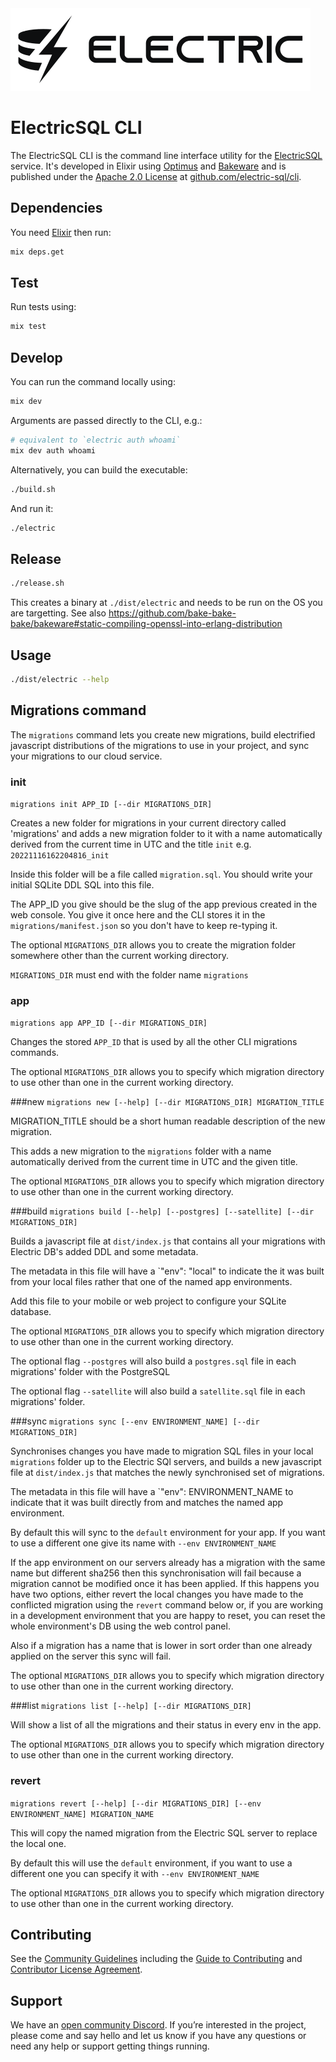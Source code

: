 <a href="https://electric-sql.com">
  <picture>
    <source media="(prefers-color-scheme: dark)"
        srcset="https://raw.githubusercontent.com/electric-sql/meta/main/identity/ElectricSQL-logo-light-trans.svg"
    />
    <source media="(prefers-color-scheme: light)"
        srcset="https://raw.githubusercontent.com/electric-sql/meta/main/identity/ElectricSQL-logo-black.svg"
    />
    <img alt="ElectricSQL logo"
        src="https://raw.githubusercontent.com/electric-sql/meta/main/identity/ElectricSQL-logo-black.svg"
    />
  </picture>
</a>

# ElectricSQL CLI

The ElectricSQL CLI is the command line interface utility for the [ElectricSQL](https://electric-sql.com) service. It's developed in Elixir using [Optimus](https://github.com/funbox/optimus) and [Bakeware](https://github.com/bake-bake-bake/bakeware) and is published under the [Apache 2.0 License](https://github.com/electric-sql/electric-sql-cli/blob/master/LICENSE) at [github.com/electric-sql/cli](https://github.com/electric-sql/cli).

## Dependencies

You need [Elixir](https://elixir-lang.org/install.html) then run:

```sh
mix deps.get
```

## Test

Run tests using:

```sh
mix test
```

## Develop

You can run the command locally using:

```sh
mix dev
```

Arguments are passed directly to the CLI, e.g.:

```sh
# equivalent to `electric auth whoami`
mix dev auth whoami
```

Alternatively, you can build the executable:

```sh
./build.sh
```

And run it:

```sh
./electric
```

## Release

```sh
./release.sh
```

This creates a binary at `./dist/electric` and needs to be run on the OS you are targetting.
See also https://github.com/bake-bake-bake/bakeware#static-compiling-openssl-into-erlang-distribution

## Usage

```sh
./dist/electric --help
```


## Migrations command

The `migrations` command lets you create new migrations, build electrified javascript distributions of the migrations 
to use in your project, and sync your migrations to our cloud service.

### init
`migrations init APP_ID [--dir MIGRATIONS_DIR]`

Creates a new folder for migrations in your current directory called 'migrations' and adds a new migration 
folder to it with a name automatically derived from the current time in UTC and the title `init` e.g. `20221116162204816_init`

Inside this folder will be a file called `migration.sql`. You should write your initial SQLite DDL SQL into this file.

The APP_ID you give should be the slug of the app previous created in the web console. 
You give it once here and the CLI stores it in the `migrations/manifest.json` so you don't have to keep re-typing it.

The optional `MIGRATIONS_DIR` allows you to create the migration folder somewhere other than the current working directory.

`MIGRATIONS_DIR` must end with the folder name `migrations`

### app
`migrations app APP_ID [--dir MIGRATIONS_DIR]`

Changes the stored `APP_ID` that is used by all the other CLI migrations commands.

The optional `MIGRATIONS_DIR` allows you to specify which migration directory to use other than one in the 
current working directory.

###new
`migrations new [--help] [--dir MIGRATIONS_DIR] MIGRATION_TITLE`

MIGRATION_TITLE should be a short human readable description of the new migration.

This adds a new migration to the `migrations` folder with a name automatically derived from the current
time in UTC and the given title.

The optional `MIGRATIONS_DIR` allows you to specify which migration directory to use other than one in the 
current working directory.

###build
`migrations build [--help] [--postgres] [--satellite] [--dir MIGRATIONS_DIR]`

Builds a javascript file at `dist/index.js` that contains all your migrations with Electric DB's added 
DDL and some metadata.  

The metadata in this file will have a `"env": "local" to indicate the it was built from your local files
rather that one of the named app environments.

Add this file to your mobile or web project to configure your SQLite database.

The optional `MIGRATIONS_DIR` allows you to specify which migration directory to use other than one in the 
current working directory.

The optional flag `--postgres` will also build a `postgres.sql` file in each migrations' folder with the PostgreSQL

The optional flag `--satellite` will also build a `satellite.sql` file in each migrations' folder.

###sync
`migrations sync [--env ENVIRONMENT_NAME] [--dir MIGRATIONS_DIR]`

Synchronises changes you have made to migration SQL files in your local `migrations` folder up to the Electric SQl servers, 
and builds a new javascript file at `dist/index.js` that matches the newly synchronised set of migrations.

The metadata in this file will have a `"env": ENVIRONMENT_NAME to indicate that it was built directly from and matches
the named app environment.

By default this will sync to the `default` environment for your app. If you want to use a different one give its name 
with `--env ENVIRONMENT_NAME`

If the app environment on our servers already has a migration with the same name but different sha256 then this 
synchronisation will fail because a migration cannot be modified once it has been applied. 
If this happens you have two options, either revert the local changes you have made to the conflicted migration using 
the `revert` command below or, if you are working in a development environment that you are happy to reset, 
you can reset the whole environment's DB using the web control panel.

Also if a migration has a name that is lower in sort order than one already applied on the server this sync will fail.

The optional `MIGRATIONS_DIR` allows you to specify which migration directory to use other than one in the 
current working directory.

###list
`migrations list [--help] [--dir MIGRATIONS_DIR]`

Will show a list of all the migrations and their status in every env in the app.

The optional `MIGRATIONS_DIR` allows you to specify which migration directory to use other than one in the 
current working directory.

### revert
`migrations revert [--help] [--dir MIGRATIONS_DIR] [--env ENVIRONMENT_NAME] MIGRATION_NAME`

This will copy the named migration from the Electric SQL server to replace the local one. 

By default this will use the `default` environment, if you want to use a different one you can specify it with 
`--env ENVIRONMENT_NAME`

The optional `MIGRATIONS_DIR` allows you to specify which migration directory to use other than one in the 
current working directory.

## Contributing

See the [Community Guidelines](https://github.com/electric-sql/meta) including the [Guide to Contributing](https://github.com/electric-sql/meta/blob/main/CONTRIBUTING.md) and [Contributor License Agreement](https://github.com/electric-sql/meta/blob/main/CLA.md).

## Support

We have an [open community Discord](https://discord.gg/B7kHGwDcbj). If you’re interested in the project, please come and say hello and let us know if you have any questions or need any help or support getting things running.
